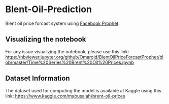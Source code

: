 # Blent-Oil-Prediction
Blent oil price forcast system using [Facebook Prophet](https://facebook.github.io/prophet/).

## Visualizing the notebook
For any issue visualizing the notebook, please use this link: https://nbviewer.jupyter.org/github/Omaroid/BlentOilPriceForcastProphet/blob/master/Time%20Series%20Brent%20Oil%20Prices.ipynb

## Dataset Information
The dataset used for computing the model is available at Kaggle using this link:
https://www.kaggle.com/mabusalah/brent-oil-prices
